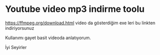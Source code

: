 # Youtube video mp3 indirme toolu
https://ffmpeg.org/download.html video da gösterdiğim exe leri bu linkten indiriyorsunuz

Kullanımı gayet basit videoda anlatıyorum.

İyi Seyirler 
